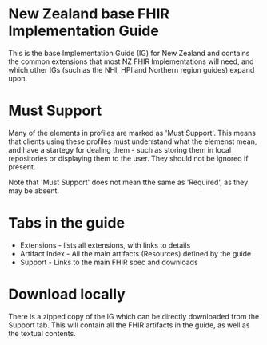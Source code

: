 
# New Zealand base FHIR Implementation Guide

This is the base Implementation Guide (IG) for New Zealand and contains the common extensions that most NZ FHIR Implementations will need, and which other IGs (such as the NHI, HPI and Northern region guides) expand upon.


# Must Support

Many of the elements in profiles are marked as 'Must Support'. This means that clients using these profiles must underrstand what the elemenst mean, and have a startegy for dealing them - such as storing them in local repositories or displaying them to the user. They should not be ignored if present.

Note that 'Must Support' does not mean tthe same as 'Required', as they may be absent.

# Tabs in the guide

* Extensions - lists all extensions, with links to details
* Artifact Index - All the main artifacts (Resources) defined by the guide
* Support - Links to the main FHIR spec and downloads

# Download locally

There is a zipped copy of the IG which can be directly downloaded from the Support tab. This will contain all the FHIR artifacts in the guide, as well as the textual contents.


